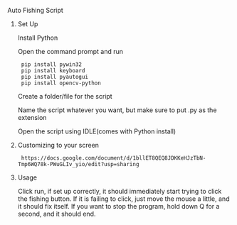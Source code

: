 Auto Fishing Script

1. Set Up

	Install Python

	Open the command prompt and run
	
		pip install pywin32
		pip install keyboard
		pip install pyautogui
		pip install opencv-python
		
	Create a folder/file for the script
	
	Name the script whatever you want, but make sure to put .py as the extension
	
	Open the script using IDLE(comes with Python install)


2. Customizing to your screen

		https://docs.google.com/document/d/1bllET8QEQ8JDKKeHJzTbN-Tmp6WQ78k-PWuGLIv_yio/edit?usp=sharing

3. Usage

	Click run, if set up correctly, it should immediately start trying to click the fishing button. If it is failing to click, just move the mouse a little, and it should fix itself.
	If you want to stop the program, hold down Q for a second, and it should end.

	

